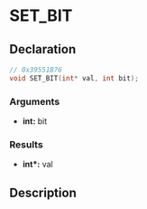 # SET_BIT

## Declaration
```cpp
// 0x39551B76
void SET_BIT(int* val, int bit);
```

### Arguments
- **int:** bit

### Results
- **int\*:** val

## Description
